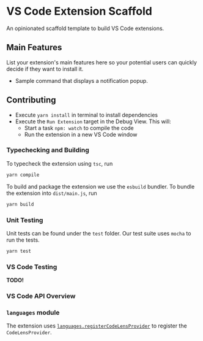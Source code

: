 # VS Code Extension Scaffold

An opinionated scaffold template to build VS Code extensions.

## Main Features

List your extension's main features here so your potential users can quickly decide if they want to install it.

- Sample command that displays a notification popup.

## Contributing

- Execute `yarn install` in terminal to install dependencies
- Execute the `Run Extension` target in the Debug View.
  This will:
  - Start a task `npm: watch` to compile the code
  - Run the extension in a new VS Code window

### Typechecking and Building

To typecheck the extension using `tsc`, run

```sh
yarn compile
```

To build and package the extension we use the `esbuild` bundler.
To bundle the extension into `dist/main.js`, run

```sh
yarn build
```

### Unit Testing

Unit tests can be found under the `test` folder.
Our test suite uses `mocha` to run the tests.

```sh
yarn test
```

### VS Code Testing

**TODO!**

### VS Code API Overview

### `languages` module

The extension uses [`languages.registerCodeLensProvider`](https://code.visualstudio.com/api/references/vscode-api#languages.registerCodeLensProvider)
to register the `CodeLensProvider`.
